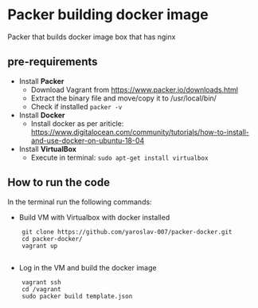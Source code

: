 # Packer building docker image
Packer that builds docker image box that has nginx

## pre-requirements

- Install **Packer**
	- Download Vagrant from https://www.packer.io/downloads.html
	- Extract the binary file and move/copy it to /usr/local/bin/
	- Check if installed 
		``` packer -v ```
- Install **Docker**
    - Install docker as per ariticle: https://www.digitalocean.com/community/tutorials/how-to-install-and-use-docker-on-ubuntu-18-04
- Install **VirtualBox**
    - Execute in terminal: ```sudo apt-get install virtualbox```


## How to run the code
In the terminal run the following commands:

- Build VM with Virtualbox with docker installed
```
    git clone https://github.com/yaroslav-007/packer-docker.git
    cd packer-docker/
    vagrant up
    
```
- Log in the VM and build the docker image
```
    vagrant ssh
    cd /vagrant
    sudo packer build template.json
```